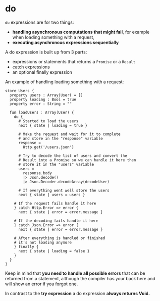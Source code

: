 # do

`do` expressions are for two things:

* **handling asynchronous computations that might fail**, for example when loading something with a request,
* **executing asynchronous expressions sequentially**

A do expression is built up from 3 parts:

* expressions or statements that returns a `Promise` or a `Result`
* catch expressions
* an optional finally expression

An example of handling loading something with a request:

```text
store Users {
  property users : Array(User) = []
  property loading : Bool = true
  property error : String = ""

  fun loadUsers : Array(User) {
    do {
      # Started to load the users
      next { state | loading = true }

      # Make the request and wait for it to complete 
      # and store in the "response" variable
      response = 
        Http.get('/users.json')

      # Try to decode the list of users and convert the
      # Result into a Promise so we can handle it here then
      # store it in the "users" variable
      users = 
        response.body
        |> Json.decode()
        |> Json.Decoder.decodeArray(decodeUser)

      # If everything went well store the users
      next { state | users = users }

    # If the request fails handle it here
    } catch Http.Error => error {
      next { state | error = error.message }

    # If the decoding fails handle it here
    } catch Json.Error => error {
      next { state | error = error.message }

    # After everything is handled or finished
    # it's not loading anymore
    } finally {
      next { state | loading = false }
    }
  }
}
```

Keep in mind that **you need to handle all possible errors** that can be returned from a statement, although the compiler has your back here and will show an error if you forgot one.

In contrast to the **try expression** a do expression **always returns Void.**

